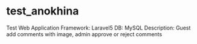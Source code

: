 # test_anokhina
Test Web Application
Framework: Laravel5
DB: MySQL
Description: Guest add comments with image, admin approve or reject comments


